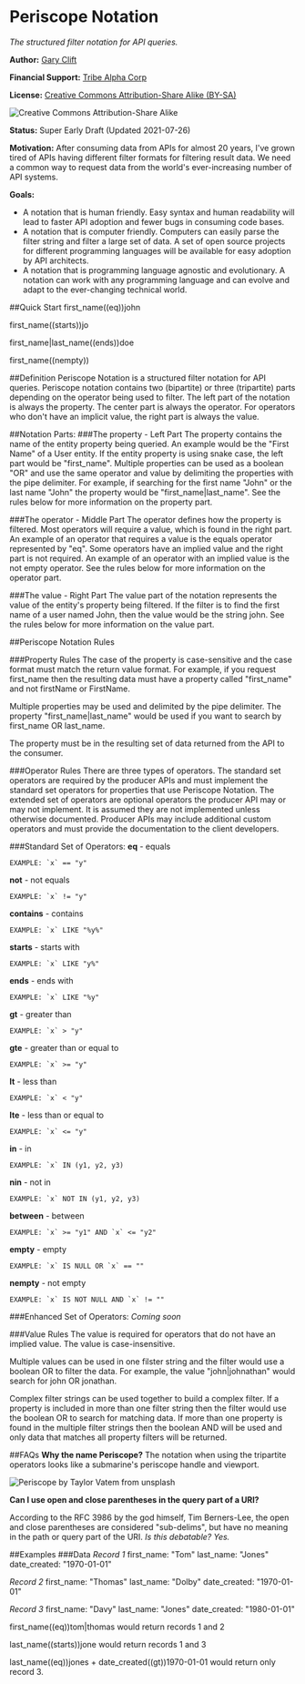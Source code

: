 # Periscope Notation
_The structured filter notation for API queries._

**Author:** [Gary Clift](https://github.com/gclift)

**Financial Support:** [Tribe Alpha Corp](https://tribealpha.com)

**License:** [Creative Commons Attribution-Share Alike (BY-SA)](https://creativecommons.org/licenses/by-sa/4.0/)

![Creative Commons Attribution-Share Alike](https://smartcopying.edu.au/wp-content/uploads/2020/03/image3.jpg "Creative Commons Attribution-Share Alike")

**Status:** Super Early Draft (Updated 2021-07-26)

**Motivation:** After consuming data from APIs for almost 20 years, I've grown tired of APIs having different filter formats for filtering result data. We need a common way to request data from the world's ever-increasing number of API systems.

**Goals:**
* A notation that is human friendly. Easy syntax and human readability will lead to faster API adoption and fewer bugs in consuming code bases.
* A notation that is computer friendly. Computers can easily parse the filter string and filter a large set of data. A set of open source projects for different programming languages will be available for easy adoption by API architects.
* A notation that is programming language agnostic and evolutionary. A notation can work with any programming language and can evolve and adapt to the ever-changing technical world.

##Quick Start
first_name((eq))john

first_name((starts))jo

first_name|last_name((ends))doe

first_name((nempty))


##Definition
Periscope Notation is a structured filter notation for API queries. Periscope notation contains two (bipartite) or three (tripartite) parts depending on the operator being used to filter. The left part of the notation is always the property. The center part is always the operator. For operators who don't have an implicit value, the right part is always the value.

##Notation Parts:
###The property - Left Part
The property contains the name of the entity property being queried. An example would be the "First Name" of a User entity. If the entity property is using snake case, the left part would be "first_name". Multiple properties can be used as a boolean "OR" and use the same operator and value by delimiting the properties with the pipe delimiter. For example, if searching for the first name "John" or the last name "John" the property would be "first_name|last_name".  See the rules below for more information on the property part.

###The operator - Middle Part
The operator defines how the property is filtered. Most operators will require a value, which is found in the right part. An example of an operator that requires a value is the equals operator represented by "eq". Some operators have an implied value and the right part is not required. An example of an operator with an implied value is the not empty operator. See the rules below for more information on the operator part.

###The value - Right Part
The value part of the notation represents the value of the entity's property being filtered. If the filter is to find the first name of a user named John, then the value would be the string john. See the rules below for more information on the value part.

##Periscope Notation Rules

###Property Rules
The case of the property is case-sensitive and the case format must match the return value format. For example, if you request first_name then the resulting data must have a property called "first_name" and not firstName or FirstName.

Multiple properties may be used and delimited by the pipe delimiter. The property "first_name|last_name" would be used if you want to search by first_name OR last_name.

The property must be in the resulting set of data returned from the API to the consumer.

###Operator Rules
There are three types of operators. The standard set operators are required by the producer APIs and must implement the standard set operators for properties that use Periscope Notation. The extended set of operators are optional operators the producer API may or may not implement. It is assumed they are not implemented unless otherwise documented. Producer APIs may include additional custom operators and must provide the documentation to the client developers.

###Standard Set of Operators:
**eq** - equals

``EXAMPLE: `x` == "y"``

**not** - not equals

``EXAMPLE: `x` != "y"``

**contains** - contains

``EXAMPLE: `x` LIKE "%y%"``

**starts** - starts with

``EXAMPLE: `x` LIKE "y%"``

**ends** - ends with

``EXAMPLE: `x` LIKE "%y"``

**gt** - greater than

``EXAMPLE: `x` > "y"``

**gte** - greater than or equal to

``EXAMPLE: `x` >= "y"``

**lt** - less than

``EXAMPLE: `x` < "y"``

**lte** - less than or equal to

``EXAMPLE: `x` <= "y"``

**in** - in

``EXAMPLE: `x` IN (y1, y2, y3)``

**nin** - not in

``EXAMPLE: `x` NOT IN (y1, y2, y3)``

**between** - between

``EXAMPLE: `x` >= "y1" AND `x` <= "y2"``

**empty** - empty

``EXAMPLE: `x` IS NULL OR `x` == ""``

**nempty** - not empty

``EXAMPLE: `x` IS NOT NULL AND `x` != ""``


###Enhanced Set of Operators:
_Coming soon_

###Value Rules
The value is required for operators that do not have an implied value. The value is case-insensitive.

Multiple values can be used in one filster string and the filter would use a boolean OR to filter the data. For example, the value "john|johnathan" would search for john OR jonathan.

Complex filter strings can be used together to build a complex filter. If a property is included in more than one filter string then the filter would use the boolean OR to search for matching data. If more than one property is found in the multiple filter strings then the boolean AND will be used and only data that matches all property filters will be returned.

##FAQs
**Why the name Periscope?**
The notation when using the tripartite operators looks like a submarine's periscope handle and viewport.

![Periscope by Taylor Vatem from unsplash](https://images.unsplash.com/photo-1625578525732-4078f41c567d?ixid=MnwxMjA3fDB8MHxwaG90by1wYWdlfHx8fGVufDB8fHx8&ixlib=rb-1.2.1&auto=format&fit=crop&w=150&q=80)

**Can I use open and close parentheses in the query part of a URI?**

According to the RFC 3986 by the god himself, Tim Berners-Lee, the open and close parentheses are considered "sub-delims", but have no meaning in the path or query part of the URI. _Is this debatable? Yes._


##Examples
###Data
_Record 1_
first_name: "Tom"
last_name: "Jones"
date_created: "1970-01-01"

_Record 2_
first_name: "Thomas"
last_name: "Dolby"
date_created: "1970-01-01"

_Record 3_
first_name: "Davy"
last_name: "Jones"
date_created: "1980-01-01"

first_name((eq))tom|thomas would return records 1 and 2

last_name((starts))jone would return records 1 and 3

last_name((eq))jones + date_created((gt))1970-01-01 would return only record 3.










